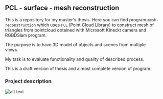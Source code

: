 ## PCL - surface - mesh reconstruction

This is a repository for my master's thesis. Here you can find program
```mesh-reconstruction``` which uses ```PCL``` (Point Cloud Library) to
construct mesh of triangles from pointcloud obtained with Microsoft
Kineckt camera and RGBDSlam program.

The purpose is to have 3D model of objects and scenes from multiple
views. 

My task is to evaluate functionality and quality of described process.

This is a draft version of thesis and almost complete version of
program.

### Project description 
![alt text][project-description]

[project-description]: https://github.com/msvalina/pcl-surface-mesh-reconstruction/raw/master/latex/figures/project-description.jpeg "A picture is worth a thousand words"

